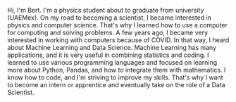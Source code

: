 Hi, I'm Bert. I'm a physics student about to graduate from university (UAEMex). On my road to becoming a scientist, I became interested in physics and computer science. That's why I learned how to use a computer for computing and solving problems. A few years ago, I became very interested in working with computers because of COVID. In that way, I heard about Machine Learning and Data Science. Machine Learning has many applications, and it is very useful in combining statistics and coding. I learned to use various programming languages and focused on learning more about Python, Pandas, and how to integrate them with mathematics. I know how to code, and I'm striving to improve my skills. That's why I want to become an intern or apprentice and eventually take on the role of a Data Scientist.
